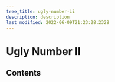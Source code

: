 ```yaml
---
tree_title: ugly-number-ii
description: description
last_modified: 2022-06-09T21:23:28.2328
---
```


# Ugly Number II

## Contents
